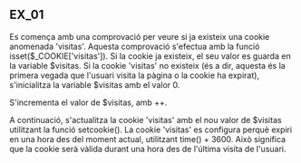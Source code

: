 ## EX_01
Es comença amb una comprovació per veure si ja existeix una cookie anomenada 'visitas'. Aquesta comprovació s'efectua amb la funció 
isset($_COOKIE['visitas']). Si la cookie ja existeix, el seu valor es guarda en la variable $visitas.
Si la cookie 'visitas' no existeix (és a dir, aquesta és la primera vegada que l'usuari visita la pàgina o la cookie ha expirat), 
s'inicialitza la variable $visitas amb el valor 0.

S'incrementa el valor de $visitas, amb  ++.

A continuació, s'actualitza la cookie 'visitas' amb el nou valor de $visitas utilitzant la funció setcookie(). 
La cookie 'visitas' es configura perquè expiri en una hora des del moment actual, utilitzant time() + 3600. 
Això significa que la cookie serà vàlida durant una hora des de l'última visita de l'usuari.
